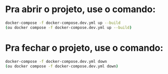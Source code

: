 
# Pra abrir o projeto, use o comando:

```bash
docker-compose -f docker-compose.dev.yml up --build
(ou docker compose -f docker-compose.dev.yml up --build)
```

# Pra fechar o projeto, use o comando:

```bash
docker-compose -f docker-compose.dev.yml down
(ou docker compose -f docker-compose.dev.yml down)
```